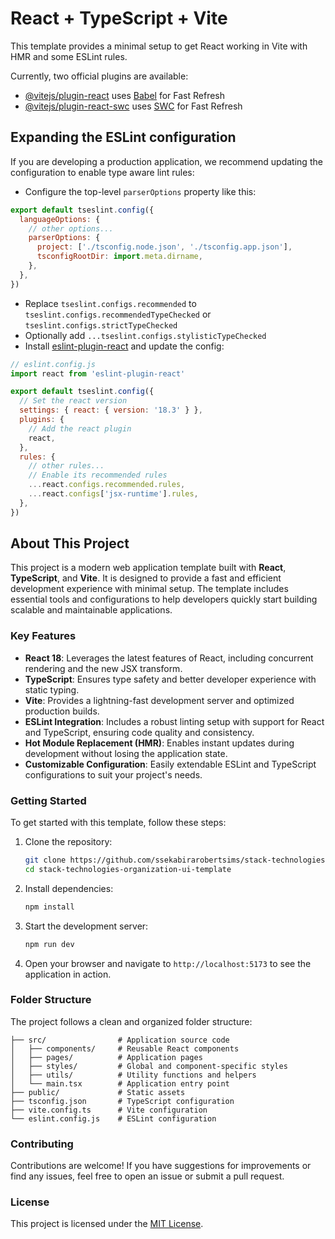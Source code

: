 # React + TypeScript + Vite

This template provides a minimal setup to get React working in Vite with HMR and some ESLint rules.

Currently, two official plugins are available:

- [@vitejs/plugin-react](https://github.com/vitejs/vite-plugin-react/blob/main/packages/plugin-react/README.md) uses [Babel](https://babeljs.io/) for Fast Refresh
- [@vitejs/plugin-react-swc](https://github.com/vitejs/vite-plugin-react-swc) uses [SWC](https://swc.rs/) for Fast Refresh

## Expanding the ESLint configuration

If you are developing a production application, we recommend updating the configuration to enable type aware lint rules:

- Configure the top-level `parserOptions` property like this:

```js
export default tseslint.config({
  languageOptions: {
    // other options...
    parserOptions: {
      project: ['./tsconfig.node.json', './tsconfig.app.json'],
      tsconfigRootDir: import.meta.dirname,
    },
  },
})
```

- Replace `tseslint.configs.recommended` to `tseslint.configs.recommendedTypeChecked` or `tseslint.configs.strictTypeChecked`
- Optionally add `...tseslint.configs.stylisticTypeChecked`
- Install [eslint-plugin-react](https://github.com/jsx-eslint/eslint-plugin-react) and update the config:

```js
// eslint.config.js
import react from 'eslint-plugin-react'

export default tseslint.config({
  // Set the react version
  settings: { react: { version: '18.3' } },
  plugins: {
    // Add the react plugin
    react,
  },
  rules: {
    // other rules...
    // Enable its recommended rules
    ...react.configs.recommended.rules,
    ...react.configs['jsx-runtime'].rules,
  },
})
```

## About This Project

This project is a modern web application template built with **React**, **TypeScript**, and **Vite**. It is designed to provide a fast and efficient development experience with minimal setup. The template includes essential tools and configurations to help developers quickly start building scalable and maintainable applications.

### Key Features

- **React 18**: Leverages the latest features of React, including concurrent rendering and the new JSX transform.
- **TypeScript**: Ensures type safety and better developer experience with static typing.
- **Vite**: Provides a lightning-fast development server and optimized production builds.
- **ESLint Integration**: Includes a robust linting setup with support for React and TypeScript, ensuring code quality and consistency.
- **Hot Module Replacement (HMR)**: Enables instant updates during development without losing the application state.
- **Customizable Configuration**: Easily extendable ESLint and TypeScript configurations to suit your project's needs.

### Getting Started

To get started with this template, follow these steps:

1. Clone the repository:
   ```bash
   git clone https://github.com/ssekabirarobertsims/stack-technologies.org
   cd stack-technologies-organization-ui-template
   ```

2. Install dependencies:
   ```bash
   npm install
   ```

3. Start the development server:
   ```bash
   npm run dev
   ```

4. Open your browser and navigate to `http://localhost:5173` to see the application in action.

### Folder Structure

The project follows a clean and organized folder structure:

```
├── src/                # Application source code
│   ├── components/     # Reusable React components
│   ├── pages/          # Application pages
│   ├── styles/         # Global and component-specific styles
│   ├── utils/          # Utility functions and helpers
│   └── main.tsx        # Application entry point
├── public/             # Static assets
├── tsconfig.json       # TypeScript configuration
├── vite.config.ts      # Vite configuration
└── eslint.config.js    # ESLint configuration
```

### Contributing

Contributions are welcome! If you have suggestions for improvements or find any issues, feel free to open an issue or submit a pull request.

### License

This project is licensed under the [MIT License](LICENSE).